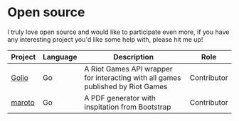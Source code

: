 # Open source

I truly love open source and would like to participate even more, if you have any interesting project you'd like some help with, please hit me up!

| Project | Language | Description | Role |
|---------|----------|-------------|------|
| [Golio](https://github.com/KnutZuidema/golio)   | Go 		 | A Riot Games API wrapper for interacting with all games published by Riot Games | Contributor |
| [maroto](https://github.com/johnfercher/maroto) | Go | A PDF generator with inspitation from Bootstrap | Contributor |